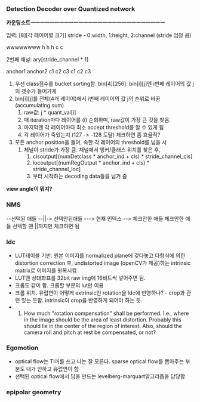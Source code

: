 
### Detection Decoder over Quantized network

__카운팅소트ㅡㅡㅡㅡㅡㅡㅡㅡㅡㅡㅡㅡㅡㅡㅡㅡㅡㅡㅡㅡㅡㅡㅡㅡㅡㅡㅡㅡ__

입력: [8][각 레이어별 크기]
stride - 0:width, 1:height, 2:channel (stride 엄청 큼)

wwwwwwww
h  h  h
c        c

2번째 채널: ary[stride_channel * 1]

anchor1  anchor2
c1 c2 c3 c1 c2 c3


1. 우선 class점수를 bucket sorting함. bin[4][256]: bin[i][j]엔 i번째 레이어의 값 j의 갯수가 들어가게 
2. bin[i][j]를 전체(4개 레이어)에서 i번째 레이어의 값 j의 순위로 바꿈 (accumulating sum)
   1. raw값: j * quant_val[i]
   2. 매 iteration마다 레이어를 (i) 순회하며, raw값이 가장 큰 것을 찾음. 
   3. 마지막엔 각 레이어마다 최소 accept threshold를 알 수 있게 됨
   4. 각 레이어가 죽었는지 (127 -> -128 도달) 체크하면 좀 효율적?
3. 모든 anchor position을 돌며, 속한 각 레이어의 threshold를 넘을 시
   1. 체널이 stride가 가장 큼. 채널에서 앵커/클래스 위치를 찾은 후, 
      1. clsoutput[(numDetclass * anchor_ind + cls) * stride_channel_cls]
      2. locoutput[(numRegOutput * anchor_ind + cls) * stride_channel_loc]
      3. 부터 시작하는 decoding data들을 넘겨 줌

__view angle이 뭐지?__

### NMS

--선택된 애들 --||-> 선택안된애들 ---> 현재 인덱스 --> 체크안한 애들
체크안한 애들 선택할 땐 ||까지만 체크하면 됨



### ldc
- LUT테이블 기반. 원본 이미지를 normalized plane에 갖다놓고 다항식에 의한 distortion correction 후, undistorted image (openCV가 제공)하는 intrinsic matrix로 이미지를 원복시킴
- LUT엔 상대좌표를 32bit raw img에 16비트씩 넣어주면 됨.
- 크롭도 같이 함. 크롭할 부분의 lut만 이용
- 크롭 위치. 유럽연이 어떻게 extrinsic인 rotation을 ldc에 반영하나? - crop과 관련 있는 듯함. intrinsic이 crop을 반영하게 되어야 하는 듯.
- 1) How much "rotation compensation" shall be performed. I.e., where in the image should be the area of least distortion. Probably this should lie in the center of the region of interest. Also, should the camera roll and pitch at rest be compensated, or not?




### Egomotion
- optical flow는 TI꺼를 쓰고 나는 잘 모른다. sparse optical flow를 뽑아주는 부분도 내가 안하고 유럽연이 함
- 선택된 optical flow에서 답을 만드는 levelberg-marquart알고리즘을 담당함
  
### epipolar geometry

